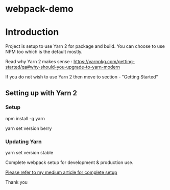 # webpack-demo

# Introduction

Project is setup to use Yarn 2 for package and build. You can choose to use NPM too which is the default mostly.

Read why Yarn 2 makes sense : https://yarnpkg.com/getting-started/qa#why-should-you-upgrade-to-yarn-modern

If you do not wish to use Yarn 2 then move to section - "Getting Started"

## Setting up with Yarn 2

### Setup

npm install -g yarn

yarn set version berry

### Updating Yarn

yarn set version stable

Complete webpack setup for development & production use.

[Please refer to my medium article for complete setup](https://ideas.byteridge.com/webpack-bundle-your-frontend-apps/)

Thank you
